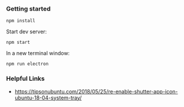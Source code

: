 ### Getting started

`npm install`

Start dev server:

`npm start`

In a new terminal window:

`npm run electron`

### Helpful Links
- https://tipsonubuntu.com/2018/05/25/re-enable-shutter-app-icon-ubuntu-18-04-system-tray/
